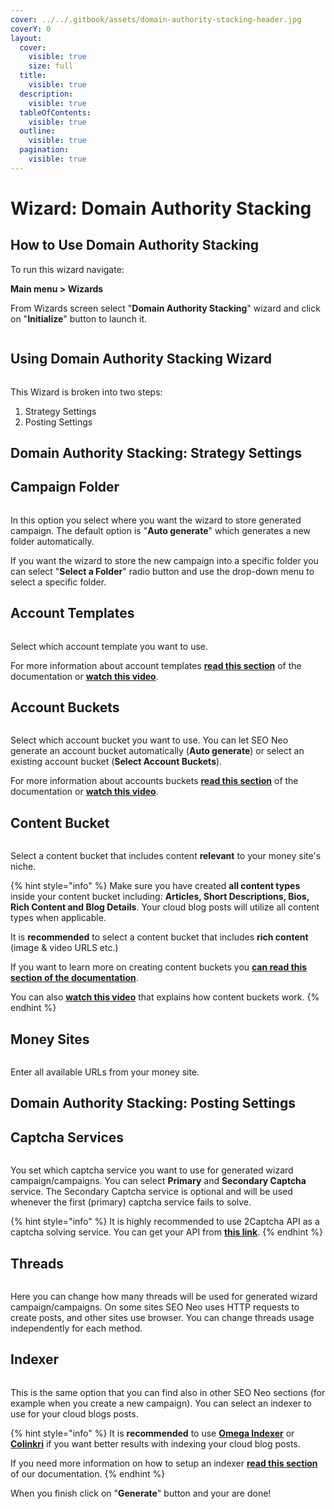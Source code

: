 ```yaml
---
cover: ../../.gitbook/assets/domain-authority-stacking-header.jpg
coverY: 0
layout:
  cover:
    visible: true
    size: full
  title:
    visible: true
  description:
    visible: true
  tableOfContents:
    visible: true
  outline:
    visible: true
  pagination:
    visible: true
---
```


# Wizard: Domain Authority Stacking

## How to Use Domain Authority Stacking

To run this wizard navigate:

**Main menu > Wizards**

From Wizards screen select "**Domain Authority Stacking**" wizard and click on "**Initialize**" button to launch it.

<figure><img src="../../.gitbook/assets/das - screen.jpg" alt=""><figcaption></figcaption></figure>

## Using Domain Authority Stacking Wizard

<figure><img src="../../.gitbook/assets/da sections.jpg" alt=""><figcaption></figcaption></figure>

This Wizard is broken into two steps:

1. Strategy Settings
2. Posting Settings



## Domain Authority Stacking: Strategy Settings

## Campaign Folder <a href="#campaign-folder" id="campaign-folder"></a>

<figure><img src="../../.gitbook/assets/das campaign folder.jpg" alt=""><figcaption></figcaption></figure>

In this option you select where you want the wizard to store generated campaign. The default option is "**Auto generate**" which generates a new folder automatically.

If you want the wizard to store the new campaign into a specific folder you can select "**Select a Folder**" radio button and use the drop-down menu to select a specific folder.



## Account Templates

<figure><img src="../../.gitbook/assets/das - account templates.jpg" alt=""><figcaption></figcaption></figure>

Select which account template you want to use.

For more information about account templates [**read this section**](https://docs.seoneo.io/documentation/wizards-under-construction/rd100#account-templates) of the documentation or [**watch this video**](https://www.youtube.com/watch?v=q-Yxap82F5U).



## Account Buckets

<figure><img src="../../.gitbook/assets/das - account buckets.jpg" alt=""><figcaption></figcaption></figure>

Select which account bucket you want to use. You can let SEO Neo generate an account bucket automatically (**Auto generate**) or select an existing account bucket (**Select Account Buckets**).

For more information about accounts buckets [**read this section**](https://docs.seoneo.io/documentation/wizards-under-construction/rd100#account-buckets) of the documentation or [**watch this video**](https://www.youtube.com/watch?v=E-rS94B5\_MM).



## Content Bucket

<figure><img src="../../.gitbook/assets/das - content buckets.jpg" alt=""><figcaption></figcaption></figure>

Select a content bucket that includes content **relevant** to your money site's niche.

{% hint style="info" %}
Make sure you have created **all content types** inside your content bucket including: **Articles, Short Descriptions, Bios, Rich Content and Blog Details**. Your cloud blog posts will utilize all content types when applicable.

It is **recommended** to select a content bucket that includes **rich content** (image & video URLS etc.)

If you want to learn more on creating content buckets you [**can read this section of the documentation**](https://docs.seoneo.io/documentation/wizards-under-construction/cloud-content-poster#content-buckets).

You can also [**watch this video**](https://www.youtube.com/watch?v=t1bJeJR3Wpg) that explains how content buckets work.
{% endhint %}



## Money Sites

<figure><img src="../../.gitbook/assets/das - money sites.jpg" alt=""><figcaption></figcaption></figure>

Enter all available URLs from your money site.

## Domain Authority Stacking: Posting Settings

## **Captcha Services**

<figure><img src="../../.gitbook/assets/rd100-captcha.jpg" alt=""><figcaption></figcaption></figure>

You set which captcha service you want to use for generated wizard campaign/campaigns. You can select **Primary** and **Secondary Captcha** service. The Secondary Captcha service is optional and will be used whenever the first (primary) captcha service fails to solve.

{% hint style="info" %}
It is highly recommended to use 2Captcha API as a captcha solving service. You can get your API from [**this link**](https://2captcha.com/?from=1577834).
{% endhint %}

## **Threads**

<figure><img src="../../.gitbook/assets/rd100-threads.jpg" alt=""><figcaption></figcaption></figure>

Here you can change how many threads will be used for generated wizard campaign/campaigns. On some sites SEO Neo uses HTTP requests to create posts, and other sites use browser. You can change threads usage independently for each method.

## Indexer

<figure><img src="../../.gitbook/assets/rd100-indexer.jpg" alt=""><figcaption></figcaption></figure>

This is the same option that you can find also in other SEO Neo sections (for example when you create a new campaign). You can select an indexer to use for your cloud blogs posts.

{% hint style="info" %}
It is **recommended** to use [**Omega Indexer**](https://www.omegaindexer.com/) or [**Colinkri**](https://www.colinkri.com/) if you want better results with indexing your cloud blog posts.

If you need more information on how to setup an indexer [**read this section**](https://docs.seoneo.io/quick-start/creating-your-1st-campaign/before-creating-your-campaign/basic-settings#indexers) of our documentation.
{% endhint %}

When you finish click on "**Generate**" button and your are done!&#x20;

